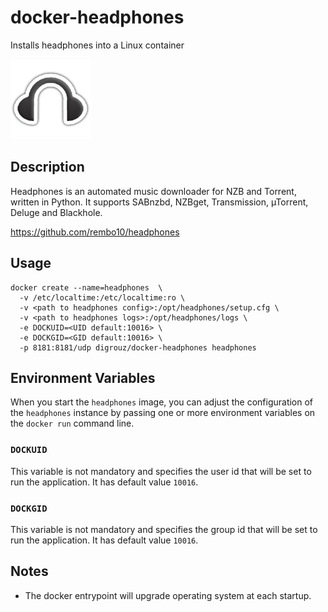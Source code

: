# docker-headphones
Installs headphones into a Linux container

![headphones](https://github.com/rembo10/headphones/raw/master/data/images/headphoneslogo.png)

## Description
Headphones is an automated music downloader for NZB and Torrent, written in Python. It supports SABnzbd, NZBget, Transmission, µTorrent, Deluge and Blackhole.

https://github.com/rembo10/headphones

## Usage

    docker create --name=headphones  \
      -v /etc/localtime:/etc/localtime:ro \
      -v <path to headphones config>:/opt/headphones/setup.cfg \
      -v <path to headphones logs>:/opt/headphones/logs \
      -e DOCKUID=<UID default:10016> \
      -e DOCKGID=<GID default:10016> \
      -p 8181:8181/udp digrouz/docker-headphones headphones

## Environment Variables

When you start the `headphones` image, you can adjust the configuration of the `headphones` instance by passing one or more environment variables on the `docker run` command line.

### `DOCKUID`

This variable is not mandatory and specifies the user id that will be set to run the application. It has default value `10016`.

### `DOCKGID`

This variable is not mandatory and specifies the group id that will be set to run the application. It has default value `10016`.

## Notes

* The docker entrypoint will upgrade operating system at each startup.
